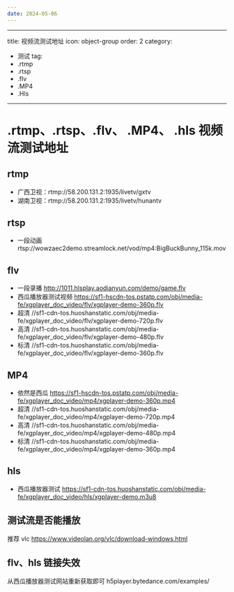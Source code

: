 ```yaml
---
date: 2024-05-06
---
```


---
title: 视频流测试地址
icon: object-group
order: 2
category:
  - 测试
tag:
  - .rtmp
  - .rtsp
  - .flv
  - .MP4
  - .Hls
---

# .rtmp、.rtsp、.flv、 .MP4、 .hls 视频流测试地址

## rtmp

- 广西卫视：rtmp://58.200.131.2:1935/livetv/gxtv
- 湖南卫视：rtmp://58.200.131.2:1935/livetv/hunantv

## rtsp

- 一段动画 rtsp://wowzaec2demo.streamlock.net/vod/mp4:BigBuckBunny_115k.mov

## flv

- 一段录播 http://1011.hlsplay.aodianyun.com/demo/game.flv
- 西瓜播放器测试视频 https://sf1-hscdn-tos.pstatp.com/obj/media-fe/xgplayer_doc_video/flv/xgplayer-demo-360p.flv
- 超清 //sf1-cdn-tos.huoshanstatic.com/obj/media-fe/xgplayer_doc_video/flv/xgplayer-demo-720p.flv
- 高清 //sf1-cdn-tos.huoshanstatic.com/obj/media-fe/xgplayer_doc_video/flv/xgplayer-demo-480p.flv
- 标清 //sf1-cdn-tos.huoshanstatic.com/obj/media-fe/xgplayer_doc_video/flv/xgplayer-demo-360p.flv

## MP4

- 依然是西瓜 https://sf1-hscdn-tos.pstatp.com/obj/media-fe/xgplayer_doc_video/mp4/xgplayer-demo-360p.mp4
- 超清 //sf1-cdn-tos.huoshanstatic.com/obj/media-fe/xgplayer_doc_video/mp4/xgplayer-demo-720p.mp4
- 高清 //sf1-cdn-tos.huoshanstatic.com/obj/media-fe/xgplayer_doc_video/mp4/xgplayer-demo-480p.mp4
- 标清 //sf1-cdn-tos.huoshanstatic.com/obj/media-fe/xgplayer_doc_video/mp4/xgplayer-demo-360p.mp4

## hls

- 西瓜播放器测试 https://sf1-cdn-tos.huoshanstatic.com/obj/media-fe/xgplayer_doc_video/hls/xgplayer-demo.m3u8

## 测试流是否能播放

推荐 vlc https://www.videolan.org/vlc/download-windows.html

## flv、hls 链接失效

从西瓜播放器测试网站重新获取即可 h5player.bytedance.com/examples/
